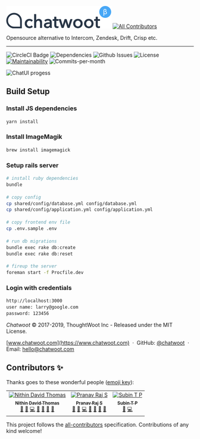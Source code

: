 ![Woot-logo](.github/woot-logo.png)
[![All Contributors](https://img.shields.io/badge/all_contributors-1-orange.svg?style=flat-square)](#contributors)

Opensource alternative to Intercom, Zendesk, Drift, Crisp etc.

___

![CircleCI Badge](https://img.shields.io/circleci/build/github/chatwoot/chatwoot)
![Dependencies](https://img.shields.io/david/chatwoot/chatwoot)
![Github Issues](https://img.shields.io/github/issues/chatwoot/chatwoot)
![License](https://img.shields.io/github/license/chatwoot/chatwoot)
[![Maintainability](https://api.codeclimate.com/v1/badges/80f9e1a7c72d186289ad/maintainability)](https://codeclimate.com/github/chatwoot/chatwoot/maintainability)
![Commits-per-month](https://img.shields.io/github/commit-activity/m/chatwoot/chatwoot)

![ChatUI progess](https://chatwoot.com/images/dashboard-screen.png)

## Build Setup


### Install JS dependencies

``` bash
yarn install
```

### Install ImageMagik

```bash
brew install imagemagick
```

### Setup rails server

```bash
# install ruby dependencies
bundle

# copy config
cp shared/config/database.yml config/database.yml
cp shared/config/application.yml config/application.yml

# copy frontend env file
cp .env.sample .env

# run db migrations
bundle exec rake db:create
bundle exec rake db:reset

# fireup the server
foreman start -f Procfile.dev
```

### Login with credentials

```bash
http://localhost:3000
user name: larry@google.com
password: 123456
```


*Chatwoot* &copy; 2017-2019, ThoughtWoot Inc - Released under the MIT License.

[www.chatwoot.com](https://www.chatwoot.com)
&nbsp;&middot;&nbsp;
GitHub: [@chatwoot](https://github.com/chatwoot)
&nbsp;&middot;&nbsp;
Email: [hello@chatwoot.com](mailto:hello@chatwoot.com)

## Contributors ✨

Thanks goes to these wonderful people ([emoji key](https://allcontributors.org/docs/en/emoji-key)):

<!-- ALL-CONTRIBUTORS-LIST:START - Do not remove or modify this section -->
<!-- prettier-ignore -->
<table>
  <tr>
    <td align="center"><a href="http://nithindavid.me"><img src="https://avatars2.githubusercontent.com/u/1277421?v=4" width="100px;" alt="Nithin David Thomas"/><br /><sub><b>Nithin David Thomas</b></sub></a><br /><a href="https://github.com/chatwoot/chatwoot/issues?q=author%3Anithindavid" title="Bug reports">🐛</a> <a href="#blog-nithindavid" title="Blogposts">📝</a> <a href="https://github.com/chatwoot/chatwoot/commits?author=nithindavid" title="Code">💻</a> <a href="https://github.com/chatwoot/chatwoot/commits?author=nithindavid" title="Documentation">📖</a> <a href="#design-nithindavid" title="Design">🎨</a> <a href="#maintenance-nithindavid" title="Maintenance">🚧</a> <a href="#review-nithindavid" title="Reviewed Pull Requests">👀</a></td>
    <td align="center"><a href="https://github.com/pranavrajs"><img src="https://avatars3.githubusercontent.com/u/2246121?v=4" width="100px;" alt="Pranav Raj S"/><br /><sub><b>Pranav Raj S</b></sub></a><br /><a href="https://github.com/chatwoot/chatwoot/issues?q=author%3Apranavrajs" title="Bug reports">🐛</a> <a href="#blog-pranavrajs" title="Blogposts">📝</a> <a href="https://github.com/chatwoot/chatwoot/commits?author=pranavrajs" title="Code">💻</a> <a href="https://github.com/chatwoot/chatwoot/commits?author=pranavrajs" title="Documentation">📖</a> <a href="#design-pranavrajs" title="Design">🎨</a> <a href="#maintenance-pranavrajs" title="Maintenance">🚧</a> <a href="#review-pranavrajs" title="Reviewed Pull Requests">👀</a></td>
    <td align="center"><a href="http://www.linkedin.com/in/subintp"><img src="https://avatars1.githubusercontent.com/u/1742357?v=4" width="100px;" alt="Subin T P"/><br /><sub><b>Subin T P</b></sub></a><br /><a href="https://github.com/chatwoot/chatwoot/issues?q=author%3Asubintp" title="Bug reports">🐛</a> <a href="https://github.com/chatwoot/chatwoot/commits?author=subintp" title="Code">💻</a></td>
  </tr>
</table>

<!-- ALL-CONTRIBUTORS-LIST:END -->

This project follows the [all-contributors](https://github.com/all-contributors/all-contributors) specification. Contributions of any kind welcome!